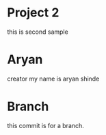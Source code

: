 # Project 2
this is second sample 

# Aryan
creator
my name is aryan shinde

# Branch
this commit is for a branch.